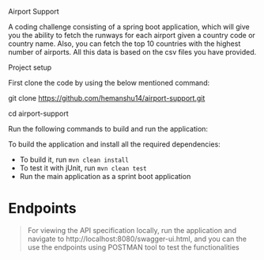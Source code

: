 Airport Support

A coding challenge consisting of a spring boot application, which will give you the ability to fetch the 
runways for each airport given a country code or country name. Also, you can fetch the top 
10 countries with the highest number of airports. 
All this data is based on the csv files you have provided.


Project setup

First clone the code by using the below mentioned command:

git clone https://github.com/hemanshu14/airport-support.git

cd airport-support

Run the following commands to build and run the application:

To build the application and install all the required dependencies:

* To build it, run `mvn clean install`
* To test it with jUnit, run `mvn clean test`
* Run the main application as a sprint boot application

# Endpoints
> For viewing the API specification locally, run the application
and navigate to http://localhost:8080/swagger-ui.html, and you can the use the endpoints using POSTMAN tool to test the functionalities